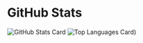 # GitHub Stats

![GitHub Stats Card](https://github-readme-stats.vercel.app/api?username=zizi4n5&count_private=true&theme=github_dark_dimmed)
![Top Languages Card](https://github-readme-stats.vercel.app/api/top-langs/?username=s1f10210273&count_private=true&theme=github_dark_dimmed))
